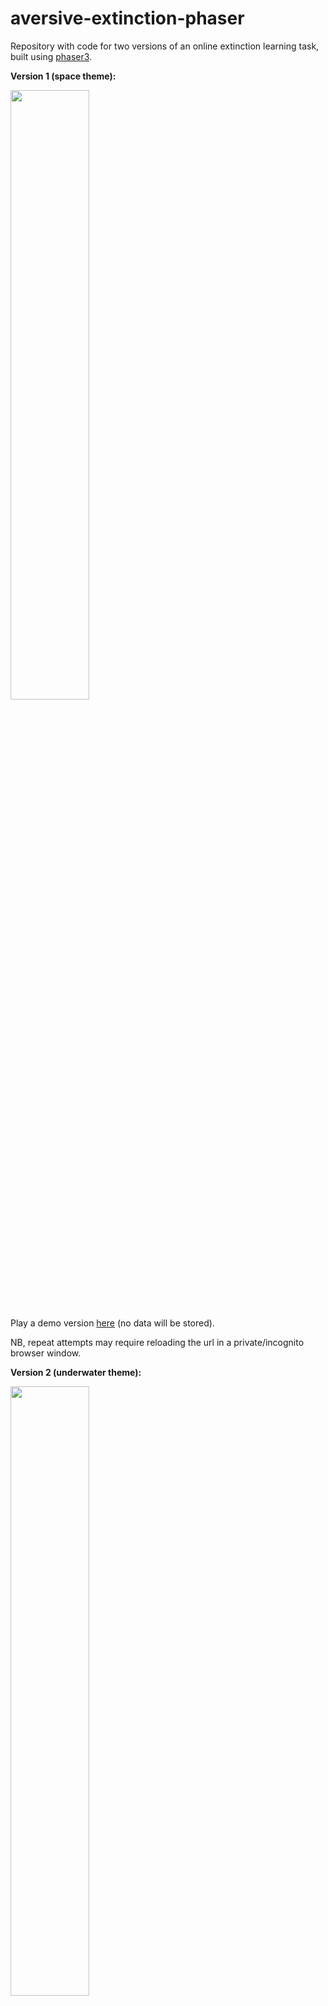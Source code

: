 # aversive-extinction-phaser

Repository with code for two versions of an online extinction learning task, built using [phaser3](https://phaser.io/).

**Version 1 (space theme):**

<img src="./task1.gif" width="50%" height="50%"/>

Play a demo version [here](https://run.pavlovia.org/agnes.norbury/study-game-1-demo/) (no data will be stored).

NB, repeat attempts may require reloading the url in a private/incognito browser window.


**Version 2 (underwater theme):**

<img src="./task2.gif" width="50%" height="50%"/>

Play a demo version [here](https://run.pavlovia.org/agnes.norbury/study-game-2-demo/) (no data will be stored).

